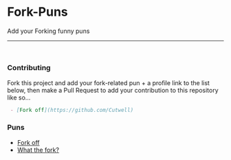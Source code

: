 # Fork-Puns
Add your Forking funny puns

---
![]()
---

### Contributing
Fork this project and add your fork-related pun + a profile link to the list below, then make a Pull Request to add your contribution to this repository like so...

```markdown
 - [Fork off](https://github.com/Cutwell)
```

### Puns
 - [Fork off](https://github.com/Cutwell)
 - [What the fork?](https://github.com/Cutwell)
